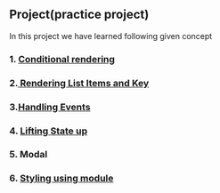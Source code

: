 ## Project(practice project)

In this project we have learned following given concept

### 1. [Conditional rendering](https://reactjs.org/docs/conditional-rendering.html)

### 2.[ Rendering List Items and Key](https://reactjs.org/docs/lists-and-keys.html)

### 3.[Handling Events](https://reactjs.org/docs/handling-events.html)

### 4. [Lifting State up](https://reactjs.org/docs/lifting-state-up.html)

### 5. Modal

### 6. [Styling using module](https://create-react-app.dev/docs/adding-a-css-modules-stylesheet/)
